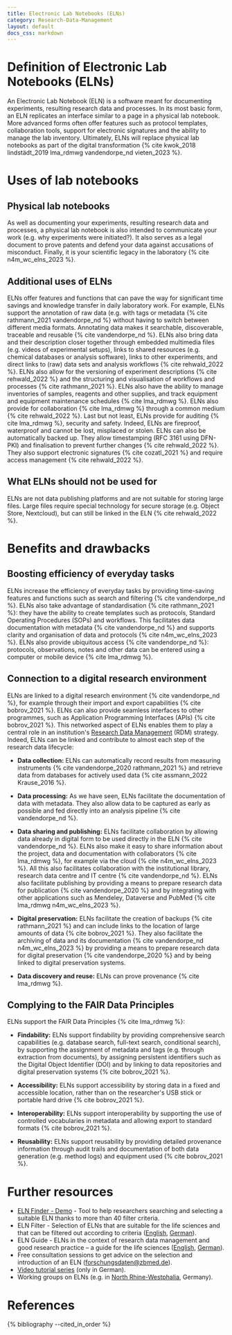 ```yaml
---
title: Electronic Lab Notebooks (ELNs)
category: Research-Data-Management
layout: default
docs_css: markdown
---
```

# Definition of Electronic Lab Notebooks (ELNs)
An Electronic Lab Notebook (ELN) is a software meant for documenting experiments, resulting research data and processes. In its most basic form, an ELN replicates an interface similar to a page in a physical lab notebook. More advanced forms often offer features such as protocol templates, collaboration tools, support for electronic signatures and the ability to manage the lab inventory. Ultimately, ELNs will replace physical lab notebooks as part of the digital transformation {% cite kwok_2018 lindstädt_2019 lma_rdmwg vandendorpe_nd vieten_2023 %}.

# Uses of lab notebooks

## Physical lab notebooks
As well as documenting your experiments, resulting research data and processes, a physical lab notebook is also intended to communicate your work (e.g. why experiments were initiated?). It also serves as a legal document to prove patents and defend your data against accusations of misconduct. Finally, it is your scientific legacy in the laboratory {% cite n4m_wc_elns_2023 %}.

## Additional uses of ELNs
ELNs offer features and functions that can pave the way for significant time savings and knowledge transfer in daily laboratory work. For example, ELNs support the annotation of raw data (e.g. with tags or metadata {% cite rathmann_2021 vandendorpe_nd %} without having to switch between different media formats. Annotating data makes it searchable, discoverable, traceable and reusable {% cite vandendorpe_nd %}. ELNs also bring data and their description closer together through embedded multimedia files (e.g. videos of experimental setups), links to shared resources (e.g. chemical databases or analysis software), links to other experiments, and direct links to (raw) data sets and analysis workflows {% cite rehwald_2022 %}. ELNs also allow for the versioning of experiment descriptions  {% cite rehwald_2022 %} and the structuring and visualisation of workflows and processes {% cite rathmann_2021 %}. ELNs also have the ability to manage inventories of samples, reagents and other supplies, and track equipment and equipment maintenance schedules {% cite lma_rdmwg %}. ELNs also provide for collaboration {% cite lma_rdmwg %} through a common medium  {% cite rehwald_2022 %}. Last but not least, ELNs provide for auditing {% cite lma_rdmwg %}, security and safety. Indeed, ELNs are fireproof, waterproof and cannot be lost, misplaced or stolen. ELNs can also be automatically backed up. They allow timestamping (RFC 3161 using DFN-PKI) and finalisation to prevent further changes  {% cite rehwald_2022 %}. They also support electronic signatures {% cite cozatl_2021 %} and require access management {% cite rehwald_2022 %}.

## What ELNs should not be used for
ELNs are not data publishing platforms and are not suitable for storing large files. Large files require special technology for secure storage (e.g. Object Store, Nextcloud), but can still be linked in the ELN {% cite rehwald_2022 %}.

# Benefits and drawbacks

## Boosting efficiency of everyday tasks
ELNs increase the efficiency of everyday tasks by providing time-saving features and functions such as search and filtering {% cite vandendorpe_nd %}. ELNs also take advantage of standardisation {% cite rathmann_2021 %}: they have the ability to create templates such as protocols, Standard Operating Procedures (SOPs) and workflows. This facilitates data documentation with metadata {% cite vandendorpe_nd %} and supports clarity and organisation of data and protocols {% cite n4m_wc_elns_2023 %}. ELNs also provide ubiquitous access {% cite vandendorpe_nd %}: protocols, observations, notes and other data can be entered using a computer or mobile device {% cite lma_rdmwg %}.

## Connection to a digital research environment
ELNs are linked to a digital research environment {% cite vandendorpe_nd %}, for example through their import and export capabilities {%  cite bobrov_2021 %}. ELNs can also provide seamless interfaces to other programmes, such as Application Programming Interfaces (APIs) {%  cite bobrov_2021 %}. This networked aspect of ELNs enables them to play a central role in an institution's [Research Data Management](https://nfdi4microbiota.github.io/nfdi4microbiota-knowledge-base/Research-Data-Management/02-rdm) (RDM) strategy. Indeed, ELNs can be linked and contribute to almost each step of the research data lifecycle:

* **Data collection:** ELNs can automatically record results from measuring instruments {% cite vandendorpe_2020 rathmann_2021 %} and retrieve data from databases for actively used data {% cite assmann_2022 Krause_2016 %}.

* **Data processing:** As we have seen, ELNs facilitate the documentation of data with metadata. They also allow data to be captured as early as possible and fed directly into an analysis pipeline {% cite vandendorpe_nd %}.

* **Data sharing and publishing:** ELNs facilitate collaboration by allowing data already in digital form to be used directly in the ELN {% cite vandendorpe_nd %}. ELNs also make it easy to share information about the project, data and documentation with collaborators {% cite lma_rdmwg %}, for example via the cloud {% cite n4m_wc_elns_2023 %}. All this also facilitates collaboration with the institutional library, research data centre and IT centre {% cite vandendorpe_nd %}.
ELNs also facilitate publishing by providing a means to prepare research data for publication {% cite vandendorpe_2020 %} and by integrating with other applications such as Mendeley, Dataverse and PubMed {% cite lma_rdmwg n4m_wc_elns_2023 %}.

* **Digital preservation:** ELNs facilitate the creation of backups {% cite rathmann_2021 %} and can include links to the location of large amounts of data {%  cite bobrov_2021 %}. They also facilitate the archiving of data and its documentation {% cite vandendorpe_nd n4m_wc_elns_2023 %} by providing a means to prepare research data for digital preservation {% cite vandendorpe_2020 %} and by being linked to digital preservation systems.

* **Data discovery and reuse:** ELNs can prove provenance {% cite lma_rdmwg %}.

## Complying to the FAIR Data Principles
ELNs support the FAIR Data Principles {% cite lma_rdmwg %}:

* **Findability:** ELNs support findability by providing comprehensive search capabilities (e.g. database search, full-text search, conditional search), by supporting the assignment of metadata and tags (e.g. through extraction from documents), by assigning persistent identifiers such as the Digital Object Identifier (DOI) and by linking to data repositories and digital preservation systems {%  cite bobrov_2021 %}.

* **Accessibility:** ELNs support accessibility by storing data in a fixed and accessible location, rather than on the researcher's USB stick or portable hard drive {%  cite bobrov_2021 %}.

* **Interoperability:** ELNs support interoperability by supporting the use of controlled vocabularies in metadata and allowing export to standard formats {%  cite bobrov_2021 %}.

* **Reusability:** ELNs support reusability by providing detailed provenance information through audit trails and documentation of both data generation (e.g. method logs) and equipment used {%  cite bobrov_2021 %}.

# Further resources
* [ELN Finder - Demo](https://eln-finder.ulb.tu-darmstadt.de/home) -  Tool to help researchers searching and selecting a suitable ELN thanks to more than 40 filter criteria.
* ELN Filter - Selection of ELNs that are suitable for the life sciences and that can be filtered out according to criteria ([English](https://www.publisso.de/fileadmin/user_upload/PUBLISSO/PUBLISSO_ELN-Filter_2021-06_english.xlsx), [German](https://www.publisso.de/fileadmin/user_upload/PUBLISSO/PUBLISSO_ELN-Filter_2020-12-01.xlsx)).
* ELN Guide - ELNs in the context of research data management and good research practice – a guide for the life sciences ([English](https://dx.doi.org/10.4126/FRL01-006425772), [German](https://dx.doi.org/10.4126/FRL01-006422868)).
* Free consultation sessions to get advice on the selection and introduction of an ELN (<forschungsdaten@zbmed.de>).
* [Video tutorial series](https://www.youtube.com/playlist?list=PLJYlS0FDTMq17tvYMeuI2Ct5XtykRFy0K) (only in German).
* Working groups on ELNs (e.g. in [North Rhine-Westphalia](https://www.fdm.nrw/index.php/fdm-nrw/elb/), Germany).

# References
{% bibliography --cited_in_order %}
